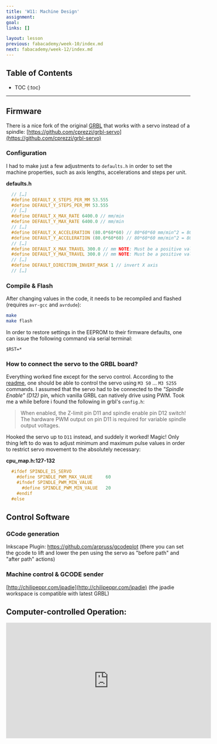 ```yaml
---
title: 'W11: Machine Design'
assignment:
goal:
links: []

layout: lesson
previous: fabacademy/week-10/index.md
next: fabacademy/week-12/index.md
---
```


## Table of Contents

* TOC
{:toc}

---

## Firmware

There is a nice fork of the original [GRBL](https://github.com/gnea/grbl) that works with a servo instead of a spindle:
[https://github.com/cprezzi/grbl-servo](https://github.com/cprezzi/grbl-servo)

### Configuration

I had to make just a few adjustments to `defaults.h` in order to set the machine properties, such as axis lengths, accelerations and steps per unit.

**defaults.h**
```cpp
  // […]
  #define DEFAULT_X_STEPS_PER_MM 53.555
  #define DEFAULT_Y_STEPS_PER_MM 53.555
  // […]
  #define DEFAULT_X_MAX_RATE 6400.0 // mm/min
  #define DEFAULT_Y_MAX_RATE 6400.0 // mm/min
  // […]
  #define DEFAULT_X_ACCELERATION (80.0*60*60) // 80*60*60 mm/min^2 = 80 mm/sec^2
  #define DEFAULT_Y_ACCELERATION (80.0*60*60) // 80*60*60 mm/min^2 = 80 mm/sec^2
  // […]
  #define DEFAULT_X_MAX_TRAVEL 300.0 // mm NOTE: Must be a positive value.
  #define DEFAULT_Y_MAX_TRAVEL 300.0 // mm NOTE: Must be a positive value.
  // […]
  #define DEFAULT_DIRECTION_INVERT_MASK 1 // invert X axis
  // […]
```

### Compile & Flash

After changing values in the code, it needs to be recompiled and flashed (requires `avr-gcc` and `avrdude`):

```sh
make
make flash
```

In order to restore settings in the EEPROM to their firmware defaults, one can issue the following command via serial terminal:

```
$RST=*
```

### How to connect the servo to the GRBL board?

Everything worked fine except for the servo control. According to the [readme](https://github.com/cprezzi/grbl-servo), one should be able to control the servo using `M3 S0` … `M3 S255` commands. I assumed that the servo had to be connected to the *"Spindle Enable" (D12)* pin, which vanilla GRBL can natively drive using PWM. Took me a while before i found the following in grbl's `config.h`:

> When enabled, the Z-limit pin D11 and spindle enable pin D12 switch! The hardware PWM output on pin D11 is required for variable spindle output voltages.

Hooked the servo up to `D11` instead, and suddely it worked! Magic! Only thing left to do was to adjust minimum and maximum pulse values in order to restrict servo movement to the absolutely necessary:

**cpu_map.h:127-132**
```cpp
  #ifdef SPINDLE_IS_SERVO
    #define SPINDLE_PWM_MAX_VALUE     60
    #ifndef SPINDLE_PWM_MIN_VALUE
      #define SPINDLE_PWM_MIN_VALUE   20
    #endif
  #else
```

## Control Software

### GCode generation
Inkscape Plugin: https://github.com/arpruss/gcodeplot (there you can set the gcode to lift and lower the pen using the servo as "before path" and "after path" actions)

### Machine control & GCODE sender
[http://chilipeppr.com/jpadie](http://chilipeppr.com/jpadie) (the jpadie workspace is compatible with latest GRBL)

## Computer-controlled Operation:
<iframe width="560" height="315" src="https://www.youtube-nocookie.com/embed/or-OBGDfo-E" frameborder="0" allow="autoplay; encrypted-media" allowfullscreen></iframe>

